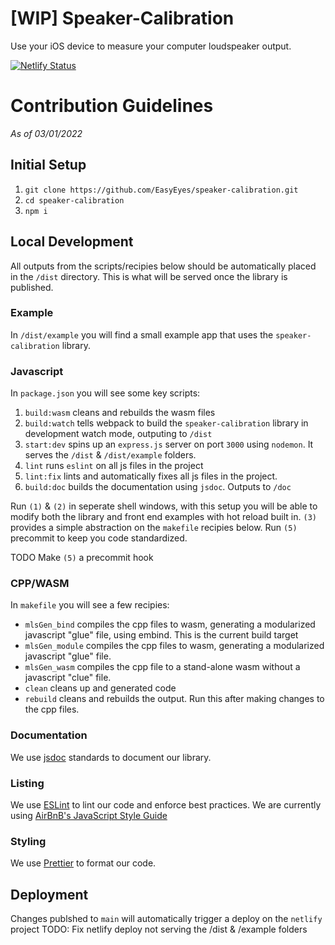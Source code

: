 # [WIP] Speaker-Calibration
Use your iOS device to measure your computer loudspeaker output.

[![Netlify Status](https://api.netlify.com/api/v1/badges/4662ab8c-dd4f-43ce-8e2d-add7a406300a/deploy-status)](https://app.netlify.com/sites/focused-hodgkin-0a6531/deploys)

# Contribution Guidelines
*As of 03/01/2022*

## Initial Setup

1. `git clone https://github.com/EasyEyes/speaker-calibration.git`
2. `cd speaker-calibration`
3. `npm i`

## Local Development
All outputs from the scripts/recipies below should be automatically placed in the `/dist` directory. This is what will be served once the library is published.

### Example
In `/dist/example` you will find a small example app that uses the `speaker-calibration` library. 

### Javascript 
In `package.json` you will see some key scripts:
1.  `build:wasm` cleans and rebuilds the wasm files
2.  `build:watch` tells webpack to build the `speaker-calibration` library in development watch mode, outputing to `/dist`
3.  `start:dev` spins up an `express.js` server on port `3000` using `nodemon`. It serves the `/dist` & `/dist/example` folders.
4.  `lint` runs `eslint` on all js files in the project
5.  `lint:fix` lints and automatically fixes all js files in the project. 
6.  `build:doc` builds the documentation using `jsdoc`. Outputs to `/doc`

Run `(1)` & `(2)` in seperate shell windows, with this setup you will be able to modify both the library and front end examples with hot reload built in. `(3)` provides a simple abstraction on the `makefile` recipies below. Run `(5)` precommit to keep you code standardized. 

TODO Make `(5)` a precommit hook

### CPP/WASM
In `makefile` you will see a few recipies:
- `mlsGen_bind` compiles the cpp files to wasm, generating a modularized javascript "glue" file, using embind. This is the current build target
- `mlsGen_module` compiles the cpp files to wasm, generating a modularized javascript "glue" file. 
- `mlsGen_wasm` compiles the cpp file to a stand-alone wasm without a javascript "clue" file. 
- `clean` cleans up and generated code
- `rebuild` cleans and rebuilds the output. Run this after making changes to the cpp files.

### Documentation
We use [jsdoc](https://jsdoc.app/) standards to document our library.

### Listing
We use [ESLint](https://eslint.org/) to lint our code and enforce best practices. We are currently using [AirBnB's JavaScript Style Guide](https://airbnb.io/javascript/)

### Styling
We use [Prettier](https://prettier.io/) to format our code.

## Deployment
Changes publshed to `main` will automatically trigger a deploy on the `netlify` project
TODO: Fix netlify deploy not serving the /dist & /example folders


